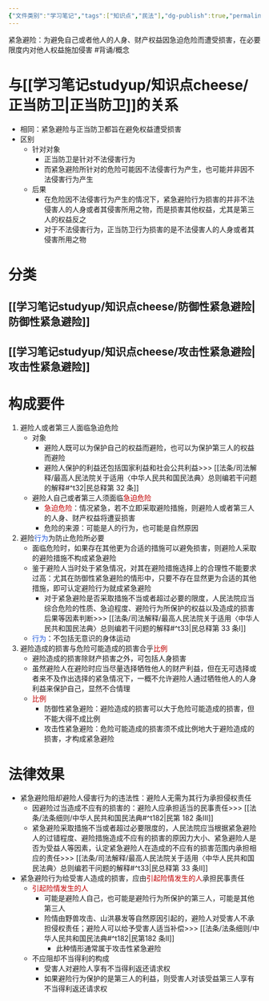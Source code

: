 ```yaml
---
{"文件类别":"学习笔记","tags":["知识点","民法"],"dg-publish":true,"permalink":"/学习笔记studyup/知识点cheese/紧急避险/","dgPassFrontmatter":true,"created":"2024-09-17T15:35:22.363+08:00","updated":"2024-10-30T21:49:24.512+08:00"}
---
```


紧急避险：为避免自己或者他人的人身、财产权益因急迫危险而遭受损害，在必要限度内对他⼈权益施加侵害 #背诵/概念 
# 与[[学习笔记studyup/知识点cheese/正当防卫\|正当防卫]]的关系
- 相同：紧急避险与正当防卫都旨在避免权益遭受损害
- 区别
	- 针对对象
		- 正当防卫是针对不法侵害行为
		- 而紧急避险所针对的危险可能因不法侵害行为产生，也可能并非因不法侵害行为产生
	- 后果
		- 在危险因不法侵害行为产生的情况下，紧急避险行为损害的并非不法侵害人的人身或者其侵害所用之物，而是损害其他权益，尤其是第三人的权益反之
		- 对于不法侵害行为，正当防卫行为损害的是不法侵害人的人身或者其侵害所用之物
# 分类
## [[学习笔记studyup/知识点cheese/防御性紧急避险\|防御性紧急避险]]
## [[学习笔记studyup/知识点cheese/攻击性紧急避险\|攻击性紧急避险]]
# 构成要件
1. 避险人或者第三人面临急迫危险
	- 对象
		- 避险人既可以为保护自己的权益而避险，也可以为保护第三人的权益而避险
		- 避险人保护的利益还包括国家利益和社会公共利益>>> [[法条/司法解释/最高人民法院关于适用〈中华人民共和国民法典〉总则编若干问题的解释#^t32\|民总释第 32 条]]
	- 避险人自己或者第三人须面临<font color="#c00000">急迫危险</font>
		- <font color="#c00000">急迫危险</font>：情况紧急，若不立即采取避险措施，则避险人或者第三人的人身、财产权益将遭妥损害
		- 危险的来源：可能是人的行为，也可能是自然原因
2. 避险<font color="#245bdb">行为</font>为防止危险所必要
	- 面临危险时，如果存在其他更为合适的措施可以避免损害，则避险人采取的避险措施不构成紧急避险
	- 鉴于避险人当时处于紧急情况，对其在避险措施选择上的合理性不能要求过高：尤其在防御性紧急避险的情形中，只要不存在显然更为合适的其他措施，即可认定避险行为就成紧急避险
		- 对于紧急避险是否采取措施不当或者超过必要的限度，人民法院应当综合危险的性质、急迫程度、避险行为所保护的权益以及造成的损害后果等因素判断>>> [[法条/司法解释/最高人民法院关于适用〈中华人民共和国民法典〉总则编若干问题的解释#^t33\|民总释第 33 条Ⅰ]]
	- <font color="#245bdb">行为</font>：不包括无意识的身体运动
3. 避险造成的损害与危险可能造成的损害合乎<font color="#c00000">比例</font>
	- 避险造成的损害除财产损害之外，可包括人身损害
	- 虽然避险人在避险时应当尽量选择牺牲他人的财产利益，但在无可选择或者来不及作出选择的紧急情况下，一概不允许避险人通过牺牲他人的人身利益来保护自己，显然不合情理
	- <font color="#c00000">比例</font>
		- 防御性紧急避险：避险造成的损害可以大于危险可能造成的损害，但不能大得不成比例
		- 攻击性紧急避险：危险可能造成的损害须不成比例地大于避险造成的损害，才构成紧急避险
# 法律效果
- 紧急避险阻却避险人侵害行为的违法性：避险人无需为其行为承担侵权责任
	- 因避险过当造成不应有的损害的：避险人应承担适当的民事责任>>> [[法条/法条细则/中华人民共和国民法典#^t182\|民第 182 条Ⅲ]]
	- 紧急避险采取措施不当或者超过必要限度的，人民法院应当根据紧急避险人的过错程度、避险措施造成不应有的损害的原因力大小、紧急避险人是否为受益人等因素，认定紧急避险人在造成的不应有的损害范围内承担相应的责任>>> [[法条/司法解释/最高人民法院关于适用〈中华人民共和国民法典〉总则编若干问题的解释#^t33\|民总释第 33 条Ⅱ]]
- 紧急避险行为给受害人造成的损害，应由<font color="#c00000">引起险情发生的人</font>承担民事责任
	- <font color="#c00000">引起险情发生的人</font>
		- 可能是避险人自己，也可能是避险行为所保护的第三人，可能是其他第三人
		- 险情由野兽攻击、山洪暴发等自然原因引起的，避险人对受害人不承担侵权责任；避险人可以给予受害人适当补偿>>> [[法条/法条细则/中华人民共和国民法典#^t182\|民第182 条Ⅱ]]
			- 此种情形通常属于攻击性紧急避险
	- 不应阻却不当得利的构成
		- 受害人对避险人享有不当得利返还请求权
		- 如果避险行为保护的是第三人的利益，则受害人对该受益第三人享有不当得利返还请求权